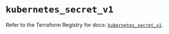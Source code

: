 # `kubernetes_secret_v1`

Refer to the Terraform Registry for docs: [`kubernetes_secret_v1`](https://registry.terraform.io/providers/hashicorp/kubernetes/2.25.2/docs/resources/secret_v1).
